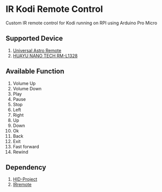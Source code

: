 # IR Kodi Remote Control

Custom IR remote control for Kodi running on RPI using Arduino Pro Micro

## Supported Device
1. [Universal Astro Remote](https://www.mrdiy.com.my/universal-remote-control-9022350-001001)
2. [HUAYU NANO TECH RM-L1328](https://shopee.com.my/product/6938079/2874110703)

## Available Function 

1. Volume Up
2. Volume Down
3. Play
4. Pause
5. Stop
6. Left
7. Right
8. Up
9. Down
10. Ok
11. Back
12. Exit
13. Fast forward
14. Rewind

## Dependency

1. [HID-Project](https://github.com/NicoHood/HID)
2. [IRremote](https://github.com/z3t0/Arduino-IRremote)